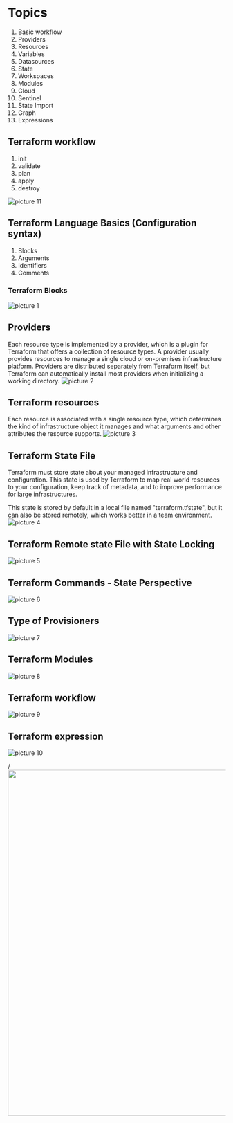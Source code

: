 # Topics
1. Basic workflow
2. Providers
3. Resources
4. Variables
5. Datasources
6. State
7. Workspaces
8. Modules
9. Cloud
10. Sentinel
11. State Import
12. Graph
13. Expressions

 ## Terraform workflow
 1. init
 2. validate
 3. plan
 4. apply
 5. destroy

![picture 11](images/21b2c885fa69666fa4dad6127ec4d3a1136591fa6cabee99daccf6877b3b4b09.png)  


## Terraform Language Basics (Configuration syntax)
1. Blocks
2. Arguments
3. Identifiers
4. Comments

### **Terraform Blocks**
![picture 1](images/cfbf25ca681ef62b5eed54e47c0f488c6eecb5a5d9ae41c144869ceb46d845ce.png)  

## Providers
Each resource type is implemented by a provider, which is a plugin for Terraform that offers a collection of resource types. A provider usually provides resources to manage a single cloud or on-premises infrastructure platform. Providers are distributed separately from Terraform itself, but Terraform can automatically install most providers when initializing a working directory.
![picture 2](images/c2ed7322052a0c94b4c06cf8c573e256da71894c9f5b913481de22ac693a90b6.png)  

## Terraform resources
Each resource is associated with a single resource type, which determines the kind of infrastructure object it manages and what arguments and other attributes the resource supports.
![picture 3](images/55a30f10874e17d0a7eafb17754240e65f405d78f347736ac8a4f2586578c1c1.png)  

## Terraform State File
Terraform must store state about your managed infrastructure and configuration. This state is used by Terraform to map real world resources to your configuration, keep track of metadata, and to improve performance for large infrastructures.

This state is stored by default in a local file named "terraform.tfstate", but it can also be stored remotely, which works better in a team environment.
  ![picture 4](images/151d312950c383e8ce48a134e7e27276550b203e94565bcf86e4fd4d6d485357.png)  

## Terraform Remote state File with State Locking

![picture 5](images/8f762f6f123b0434c682b79d17156f586dc5f2d9c51e4c7e4eba10bd8ee1658d.png)  

## Terraform Commands - State Perspective

![picture 6](images/5fc4b4eaa63b4997b088c84cebaa290d3f4f53effdf2f1a92297f02afc6d15cc.png)  

## Type of Provisioners

![picture 7](images/60909cf3861ff21b676144d25c6966c861cd08da9339567d956d92fcabc141c8.png)  

## Terraform Modules

![picture 8](images/ff8ba3336fb88b55be947c91ba8d92fc4bfd6694e0b6da07915c298c03b400a4.png)  

## Terraform workflow

![picture 9](images/1696ad2a33c535400ec165bf3d70af7f7667f1bb5815d53e0075c6609580834a.png)  

## Terraform expression

![picture 10](images/09ad70f3cc6622c748b7526df76225ad5a755c053eb572203ad26e6b81ca965c.png)  


/ <img align="left" width="1000" height="800" src="../../../images/a98e018212947733ebc2020418e36ee9316535f243f0c86339917e1f23e137f0.png">




